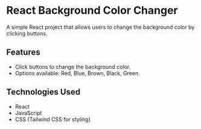 # React Background Color Changer

A simple React project that allows users to change the background color by clicking buttons.

## Features

- Click buttons to change the background color.
- Options available: Red, Blue, Brown, Black, Green.

## Technologies Used

- React
- JavaScript
- CSS (Tailwind CSS for styling)
